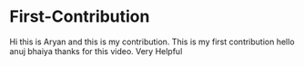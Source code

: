 # First-Contribution
Hi this is Aryan and this is my contribution.
This is my first contribution
hello anuj bhaiya thanks for this video. Very Helpful
